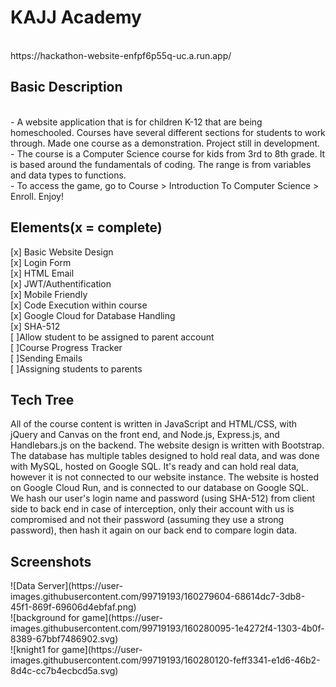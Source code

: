 <h1>KAJJ Academy</h1><br>
https://hackathon-website-enfpf6p55q-uc.a.run.app/<br>
<h2>Basic Description</h2><br>
- A website application that is for children K-12 that are being homeschooled. Courses have several different sections for students to work through. Made one course as a demonstration. Project still in development.<br>
- The course is a Computer Science course for kids from 3rd to 8th grade. It is based around the fundamentals of coding. The range is from variables and data types to functions.<br>
- To access the game, go to Course > Introduction To Computer Science > Enroll. Enjoy!<br>

<h2>Elements(x = complete)</h2>
[x] Basic Website Design<br>
[x] Login Form<br>
[x] HTML Email<br>
[x] JWT/Authentification<br>
[x] Mobile Friendly<br>
[x] Code Execution within course<br>
[x] Google Cloud for Database Handling<br>
[x] SHA-512<br>
[ ]Allow student to be assigned to parent account<br>
[ ]Course Progress Tracker<br>
[ ]Sending Emails<br>
[ ]Assigning students to parents<br>

<h2>Tech Tree</h2>
All of the course content is written in JavaScript and HTML/CSS, with jQuery and Canvas on the front end, and Node.js, Express.js, and Handlebars.js on the backend. The website design is written with Bootstrap. The database has multiple tables designed to hold real data, and was done with MySQL, hosted on Google SQL. It's ready and can hold real data, however it is not connected to our website instance. The website is hosted on Google Cloud Run, and is connected to our database on Google SQL.<br> 
We hash our user's login name and password (using SHA-512) from client side to back end in case of interception, only their account with us is compromised and not their password (assuming they use a strong password), then hash it again on our back end to compare login data.

<h2>Screenshots</h2>
![Data Server](https://user-images.githubusercontent.com/99719193/160279604-68614dc7-3db8-45f1-869f-69606d4ebfaf.png)<br>
![background for game](https://user-images.githubusercontent.com/99719193/160280095-1e4272f4-1303-4b0f-8389-67bbf7486902.svg)<br>
![knight1 for game](https://user-images.githubusercontent.com/99719193/160280120-feff3341-e1d6-46b2-8d4c-cc7b4ecbcd5a.svg)
